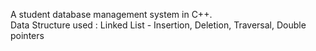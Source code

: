 A student database management system in C++.</br>
Data Structure used : Linked List - Insertion, Deletion, Traversal, Double pointers
